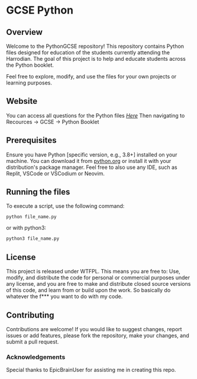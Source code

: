# GCSE Python

## Overview

Welcome to the PythonGCSE repository! This repository contains Python files designed for education of the students currently attending the Harrodian.
The goal of this project is to help and educate students across the Python booklet.

Feel free to explore, modify, and use the files for your own projects or learning purposes.

## Website

You can access all questions for the Python files [_Here_](https://jgledhill.co.uk)
Then navigating to Recources -> GCSE -> Python Booklet

## Prerequisites

Ensure you have Python [specific version, e.g., 3.8+] installed on your machine. You can download it from [python.org](https://python.org) or install it with your distribution's package manager.
Feel free to also use any IDE, such as Replit, VSCode or VSCodium or Neovim.

## Running the files

To execute a script, use the following command:

    python file_name.py

or with python3:

```python
python3 file_name.py
```

## License

This project is released under WTFPL. This means you are free to: Use, modify, and distribute the code for personal or commercial purposes under any license, and you are free to make and distribute closed source versions of this code, and learn from or build upon the work. So basically do whatever the f*** you want to do with my code.

## Contributing

Contributions are welcome! If you would like to suggest changes, report issues or add features, please fork the repository, make your changes, and submit a pull request.

### Acknowledgements

Special thanks to EpicBrainUser for assisting me in creating this repo.
